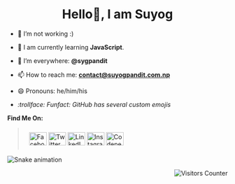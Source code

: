 <h1 align=center>Hello👋, I am Suyog</h1>

- 🔭 I’m not working :)
  
- 🌱 I am currently learning **JavaScript**.
  
- 🤔 I’m everywhere: **@sygpandit**
  
- 📫 How to reach me: **contact@suyogpandit.com.np**
  
- 😄 Pronouns: he/him/his
  
- <i> :trollface: Funfact: GitHub has several custom emojis </i>

 **Find Me On:**
> <p align="left" style="padding:10px 10px 10px 10px">
> <a href="https://fb.com/sygpandit" target="blank"><img align="center" src="https://raw.githubusercontent.com/rahuldkjain/github-profile-readme-generator/master/src/images/icons/Social/facebook.svg" alt="Facebook" height="30" width="40" /></a>
> <a href="https://twitter.com/sygpandit" target="blank"><img align="center" src="https://raw.githubusercontent.com/rahuldkjain/github-profile-readme-generator/master/src/images/icons/Social/twitter.svg" alt="Twitter" height="30" width="40" /></a>
> <a href="https://linkedin.com/in/sygpandit" target="blank"><img align="center" src="https://raw.githubusercontent.com/rahuldkjain/github-profile-readme-generator/master/src/images/icons/Social/linked-in-alt.svg" alt="LinkedIn" height="30" width="40" /></a>
> <a href="https://instagram.com/sygpandit" target="blank"><img align="center" src="https://raw.githubusercontent.com/rahuldkjain/github-profile-readme-generator/master/src/images/icons/Social/instagram.svg" alt="Instagram" height="30" width="40" /></a>
> <a href="https://codepen.io/sygpandit" target="blank"><img align="center" src="https://raw.githubusercontent.com/rahuldkjain/github-profile-readme-generator/master/src/images/icons/Social/codepen.svg" alt="Codepen" height="30" width="40" /></a>

</p>

![Snake animation](https://github.com/sygpandit/sygpandit/blob/output/github-contribution-grid-snake.svg)

<img align="right" src="https://komarev.com/ghpvc/?username=sygpandit&color=yellowgreen&style=flat-square" alt="Visitors Counter" />
